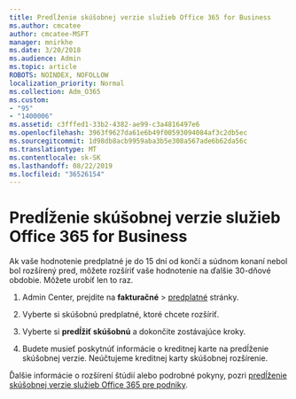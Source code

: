 ```yaml
---
title: Predĺženie skúšobnej verzie služieb Office 365 for Business
ms.author: cmcatee
author: cmcatee-MSFT
manager: mnirkhe
ms.date: 3/20/2018
ms.audience: Admin
ms.topic: article
ROBOTS: NOINDEX, NOFOLLOW
localization_priority: Normal
ms.collection: Adm_O365
ms.custom:
- "95"
- "1400006"
ms.assetid: c3fffed1-33b2-4382-ae99-c3a4816497e6
ms.openlocfilehash: 3963f9627da61e6b49f00593094084af3c2db5ec
ms.sourcegitcommit: 1d98db8acb9959aba3b5e308a567ade6b62da56c
ms.translationtype: MT
ms.contentlocale: sk-SK
ms.lasthandoff: 08/22/2019
ms.locfileid: "36526154"
---
```

# <a name="extend-your-trial-for-office-365-for-business"></a>Predĺženie skúšobnej verzie služieb Office 365 for Business

Ak vaše hodnotenie predplatné je do 15 dní od končí a súdnom konaní nebol bol rozšírený pred, môžete rozšíriť vaše hodnotenie na ďalšie 30-dňové obdobie. Môžete urobiť len to raz.
  
1. Admin Center, prejdite na **fakturačné** \> [predplatné](https://go.microsoft.com/fwlink/p/?linkid=842054) stránky.

2. Vyberte si skúšobnú predplatné, ktoré chcete rozšíriť.

3. Vyberte si **predĺžiť skúšobnú** a dokončite zostávajúce kroky.

4. Budete musieť poskytnúť informácie o kreditnej karte na predĺženie skúšobnej verzie. Neúčtujeme kreditnej karty skúšobnej rozšírenie.

Ďalšie informácie o rozšírení štúdií alebo podrobné pokyny, pozri [predĺženie skúšobnej verzie služieb Office 365 pre podniky](https://docs.microsoft.com/office365/admin/subscriptions-and-billing/extend-your-trial).